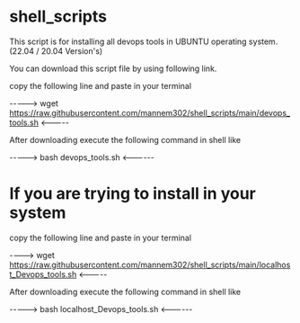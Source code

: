 # shell_scripts
This script is for installing all devops tools in UBUNTU operating system. (22.04 / 20.04 Version's)

You can download this script file by using following link.

copy the following line and paste in your terminal

-----> wget https://raw.githubusercontent.com/mannem302/shell_scripts/main/devops_tools.sh  <-----

After downloading execute the following command in shell like

-----> bash devops_tools.sh  <------

# If you are trying to install in your system 
copy the following line and paste in your terminal

----> wget https://raw.githubusercontent.com/mannem302/shell_scripts/main/localhost_Devops_tools.sh  <-----

After downloading execute the following command in shell like

-----> bash localhost_Devops_tools.sh  <------
